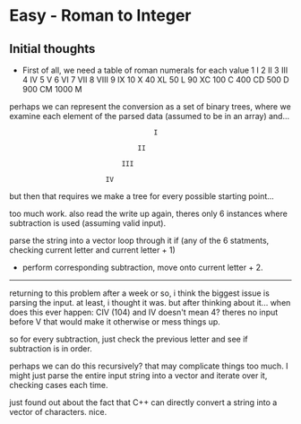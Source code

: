 # Easy - Roman to Integer
## Initial thoughts
- First of all, we need a table of roman numerals for each value
1 I 
2 II
3 III
4 IV
5 V
6 VI
7 VII
8 VIII
9 IX
10 X
40 XL
50 L 
90 XC
100 C
400 CD
500 D
900 CM
1000 M

perhaps we can represent the conversion as a set of binary trees, where we examine each element of the parsed data (assumed to be in an array) and...

                                        I
                                
                                    II

                                III
                            
                            IV
but then that requires we make a tree for every possible starting point...


 too much work. also read the write up again, theres only 6 instances where subtraction is used (assuming valid input).

 parse the string into a vector
 loop through it
 if (any of the 6 statments, checking current letter and current letter + 1)
- perform corresponding subtraction, move onto current letter + 2.

---

returning to this problem after a week or so, i think the biggest issue is parsing the input. at least, i thought it was. but after thinking about it... when does this ever happen: CIV (104) and IV doesn't mean 4? theres no input before V that would make it otherwise or mess things up.

so for every subtraction, just check the previous letter and see if subtraction is in order.

perhaps we can do this recursively? that may complicate things too much. I might just parse the entire input string into a vector and iterate over it, checking cases each time.

just found out about the fact that C++ can directly convert a string into a vector of characters. nice.